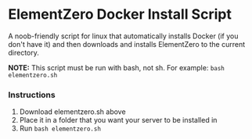 # ElementZero Docker Install Script
A noob-friendly script for linux that automatically installs Docker (if you don't have it) and then downloads and installs ElementZero to the current directory.

****NOTE:**** This script must be run with bash, not sh. For example: `bash elementzero.sh`

### Instructions
1. Download elementzero.sh above
2. Place it in a folder that you want your server to be installed in
3. Run `bash elementzero.sh`
